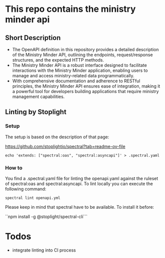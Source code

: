 # This repo contains the ministry minder api

## Short Description

- The OpenAPI definition in this repository provides a detailed description of the Ministry Minder API, outlining the endpoints, request/response structures, and the expected HTTP methods.
- The Ministry Minder API is a robust interface designed to facilitate interactions with the Ministry Minder application, enabling users to manage and access ministry-related data programmatically.
- With comprehensive documentation and adherence to RESTful principles, the Ministry Minder API ensures ease of integration, making it a powerful tool for developers building applications that require ministry management capabilities.


## Linting by Stoplight

### Setup

The setup is based on the description of that page:

https://github.com/stoplightio/spectral?tab=readme-ov-file

``echo 'extends: ["spectral:oas", "spectral:asyncapi"]' > .spectral.yaml``

### How to

You find a .spectral.yaml file for linting the openapi.yaml against the ruleset of spectral:oas and spectral:asyncapi. To lint locally you can execute the following command:

``spectral lint openapi.yml``

Please keep in mind that spectral have to be available. To install it before:

``npm install -g @stoplight/spectral-cli```

# Todos

- integrate linting into CI process 
